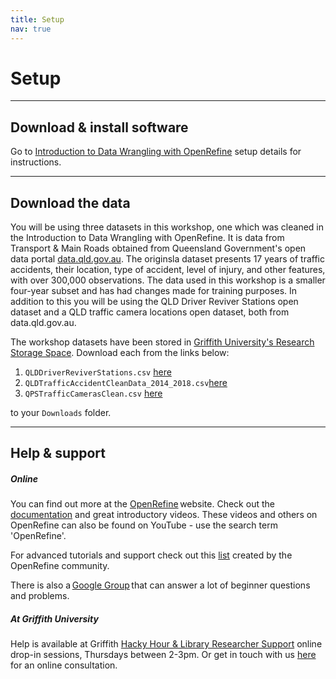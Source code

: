 ```yaml
---
title: Setup
nav: true
---
```

# Setup

-----

## Download & install software

Go to [Introduction to Data Wrangling with OpenRefine](https://griffithunilibrary.github.io/intro-data-wrangle/content/0-setup.html) setup details for instructions. 

-----

## Download the data

You will be using three datasets in this workshop, one which was cleaned in the Introduction to Data Wrangling with OpenRefine. It is data from Transport & Main Roads obtained from Queensland Government's open data portal [data.qld.gov.au](data.qld.gov.au). The originsla dataset presents 17 years of traffic accidents, their location, type of accident, level of injury, and other features, with over 300,000 observations.  The data used in this workshop is a smaller four-year subset and has had changes made for training purposes. In addition to this you will be using the QLD Driver Reviver Stations open dataset and a QLD traffic camera locations open dataset, both from data.qld.gov.au.   

The workshop datasets have been stored in [Griffith University's Research Storage Space](https://research-storage.griffith.edu.au/).  Download each from the links below:

1. `QLDDriverReviverStations.csv` [here](https://research-storage.griffith.edu.au/owncloud/index.php/s/UMsrDiZlyHRyFpr)
2. `QLDTrafficAccidentCleanData_2014_2018.csv`[here](https://research-storage.griffith.edu.au/owncloud/index.php/s/kITNLGNOnQxNtxB)
3. `QPSTrafficCamerasClean.csv` [here](https://research-storage.griffith.edu.au/owncloud/index.php/s/MNzgOVpVb0d0W5u)

 to your `Downloads` folder.

-----

## Help & support

##### Online

You can find out more at the [OpenRefine](http://openrefine.org) website.  Check out the [documentation](http://openrefine.org/documentation.html) and great introductory videos. These videos and others on OpenRefine can also be found on YouTube - use the search term 'OpenRefine'.

For advanced tutorials and support check out this [list](https://github.com/OpenRefine/OpenRefine/wiki/External-Resources) created by the OpenRefine community.

There is also a [Google Group](https://groups.google.com/forum/#!forum/openrefine) that can answer a lot of beginner questions and problems.

##### At Griffith University

Help is available at Griffith [Hacky Hour & Library Researcher Support](https://hackyhourgriffith.wordpress.com/) online drop-in sessions, Thursdays between 2-3pm.
Or get in touch with us [here](https://intranet.secure.griffith.edu.au/library/forms/help) for an online consultation.
